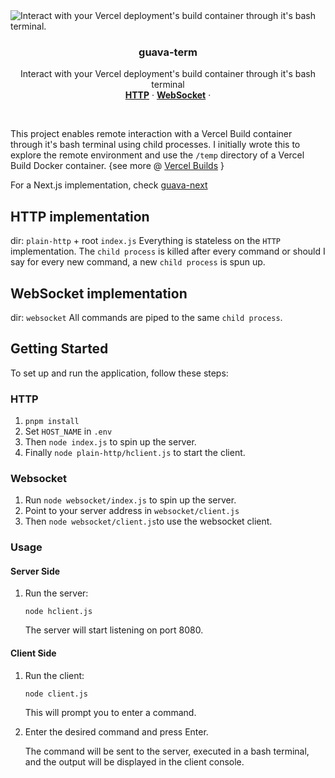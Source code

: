<img alt=" Interact with your Vercel deployment's build container through it's bash terminal." src="https://github.com/phukon/guava/assets/60285613/e352cda2-5df6-477f-a1b0-5a5a7b9f5eeb">

<h3 align="center">guava-term</h3>

<p align="center">
    Interact with your Vercel deployment's build container through it's bash terminal
    <br />
    <a href="#http-implementation"><strong>HTTP</strong></a> ·
    <a href="#websocket-implementation"><strong>WebSocket</strong></a> ·
</p>

<br/>

This project enables remote interaction with a Vercel Build container through it's bash terminal using child processes. I initially wrote this to explore the remote environment and use the `/temp` directory of a Vercel Build Docker container. {see more @ [Vercel Builds](https://vercel.com/docs/deployments/builds) }

For a Next.js implementation, check [guava-next](https://github.com/phukon/guava-next)

## HTTP implementation

dir: `plain-http` + root `index.js`
Everything is stateless on the `HTTP` implementation. The `child process` is killed after every command or should I say for every new command, a new `child process` is spun up.

## WebSocket implementation

dir: `websocket`
All commands are piped to the same `child process`.

## Getting Started

To set up and run the application, follow these steps:

### HTTP

1.  `pnpm install`
2.  Set `HOST_NAME` in `.env`
3.  Then `node index.js` to spin up the server.
4.  Finally `node plain-http/hclient.js` to start the client.

### Websocket

1. Run `node websocket/index.js` to spin up the server.
2. Point to your server address in `websocket/client.js`
3. Then `node websocket/client.js`to use the websocket client.

### Usage

#### Server Side

1.  Run the server:

    `node hclient.js`

    The server will start listening on port 8080.

#### Client Side

1.  Run the client:

    `node client.js`

    This will prompt you to enter a command.

2.  Enter the desired command and press Enter.

    The command will be sent to the server, executed in a bash terminal, and the output will be displayed in the client console.
